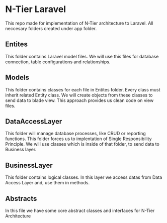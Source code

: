 # N-Tier Laravel

This repo made for implementation of N-Tier architecture to Laravel. All neccesary folders created under app folder.

## Entites
This folder contains Laravel model files. We will use this files for database connection, table configurations and relationships.
## Models
This folder contains classes for each file in Entites folder. Every class must inherit related Entity class. We will create objects from these classes to send data to blade view. This approach provides us clean code on view files.
## DataAccessLayer
This folder will manage database processes, like CRUD or reporting functions. This folder forces us to implentation of Single Responsibility Principle. We will use classes which is inside of that folder, to send data to Business layer. 
## BusinessLayer
This folder contains logical classes. In this layer we access datas from Data Access Layer and, use them in methods.
## Abstracts
In this file we have some core abstract classes and interfaces for N-Tier Architecture

